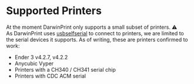 # Supported Printers
At the moment DarwinPrint only supports a small subset of printers. ⚠️ \
As DarwinPrint uses [usbselfserial](https://github.com/lotuspar/usbselfserial) to connect to printers, we are limited to the serial devices it supports. As of writing, these are printers confirmed to work:

 - Ender 3 v4.2.7, v4.2.2
 - Anycubic Vyper
 - Printers with a CH340 / CH341 serial chip
 - Printers with CDC ACM serial
